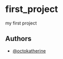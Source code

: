 # first_project
my first project

## Authors

- [@octokatherine](https://www.github.com/octokatherine)
